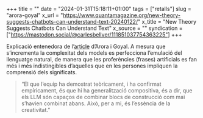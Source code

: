 +++
title = ""
date = "2024-01-31T15:18:11+01:00"
tags = ["retalls"]
slug = "arora-goyal"
x_url = "https://www.quantamagazine.org/new-theory-suggests-chatbots-can-understand-text-20240122/"
x_title = "New Theory Suggests Chatbots Can Understand Text"
x_source = ""
syndication = ["https://mastodon.social/@carlesbellver/111851037754363225"]
+++

Explicació entenedora de l’[article](https://arxiv.org/abs/2307.15936) d’Arora i Goyal. A mesura que s’incrementa la complexitat dels models es perfecciona l’emulació del llenguatge natural, de manera que les proferències (frases) artificials es fan més i més indistingibles d’aquelles que en les persones impliquen la comprensió dels significats.

> “El que l’equip ha demostrat teòricament, i ha confirmat empíricament, és que hi ha generalització compositiva, és a dir, que els LLM són capaços de combinar blocs de construcció com mai s’havien combinat abans. Això, per a mi, és l’essència de la creativitat.”
